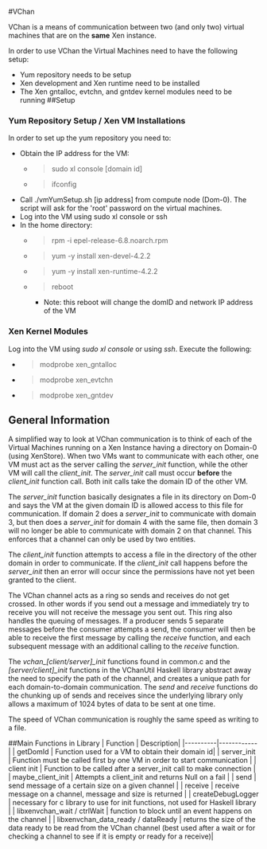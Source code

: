 #VChan

VChan is a means of communication between two (and only two) virtual machines
that are on the **same** Xen instance.

In order to use VChan the Virtual Machines need to have the following setup:

* Yum repository needs to be setup
* Xen development and Xen runtime need to be installed
* The Xen gntalloc, evtchn, and gntdev kernel modules need to be running
##Setup
### Yum Repository Setup / Xen VM Installations 
In order to set up the yum repository you need to:
* Obtain the IP address for the VM:
  * > sudo xl console [domain id]
  * > ifconfig
* Call ./vmYumSetup.sh [ip address] from compute node (Dom-0). The script
will ask for the 'root' password on the virtual machines.
* Log into the VM using sudo xl console or ssh
* In the home directory:
  * > rpm -i epel-release-6.8.noarch.rpm
  * > yum -y install xen-devel-4.2.2
  * > yum -y install xen-runtime-4.2.2
  * > reboot
     * Note: this reboot will change the domID and network IP address of the VM

### Xen Kernel Modules 

Log into the VM using *sudo xl console* or using *ssh*. Execute the following:
* > modprobe xen_gntalloc
* > modprobe xen_evtchn
* > modprobe xen_gntdev


## General Information

A simplified way to look at VChan communication is to think of each of the
Virtual Machines running on a Xen Instance having a directory on Domain-0
(using XenStore). When two VMs want to communicate with each other, one VM
must act as the server calling the *server_init* function, while the other VM
will call the *client_init*. The *server_init* call must occur **before** the
*client_init* function call. Both init calls take the domain ID of the other
VM. 

The *server_init* function basically designates a file in its directory
on Dom-0 and says the VM at the given domain ID is allowed access to this
file for communication. If domain 2 does a *server_init* to communicate with
domain 3, but then does a *server_init* for domain 4 with the same file, then
domain 3 will no longer be able to communicate with domain 2 on that channel.
This enforces that a channel can only be used by two entities. 

The *client_init* function attempts to access a file in the directory of the 
other domain in order to communicate. If the *client_init* call happens before
the *server_init* then an error will occur since the permissions have not yet
been granted to the client.

The VChan channel acts as a ring so sends and receives do not get crossed.
In other words if you send out a message and immediately try to receive
you will not receive the message you sent out. This ring also handles the
queuing of messages. If a producer sends 5 separate messages before the
consumer attempts a send, the consumer will then be able to receive the
first message by calling the *receive* function, and each subsequent message
with an additional calling to the *receive* function.

The *vchan_[client/server]_init* functions found in common.c and the 
*[server/client]_init* functions in the VChanUtil Haskell library abstract
away the need to specify the path of the channel, and creates a unique path
for each domain-to-domain communication. The *send* and *receive* functions
do the chunking up of sends and receives since the underlying library only
allows a maximum of 1024 bytes of data to be sent at one time.

The speed of VChan communication is roughly the same speed as writing to a file. 

##Main Functions in Library
| Function | Description|
|----------|------------|
| getDomId | Function used for a VM to obtain their domain id|
| server_init | Function must be called first by one VM in order to start communication |
| client init | Function to be called after a server_init call to make connection |
| maybe_client_init | Attempts a client_init and returns Null on a fail |
| send | send message of a certain size on a given channel |
| receive | receive message on a channel, message and size is returned |
| createDebugLogger | necessary for c library to use for init functions, not used for Haskell library |
| libxenvchan_wait / ctrlWait | function to block until an event happens on the channel | 
| libxenvchan_data_ready / dataReady | returns the size of the data ready to be read from the VChan channel (best used after a wait or for checking a channel to see if it is empty or ready for a receive)|


